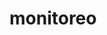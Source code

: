 # monitoreo

<!-- FOMODI se desarrolla entre los meses de Junio a Septiembre en su fase inicial.

En los meses de Octubre a Diciembre se añaden caracteristicas como la visualizacion de los
resultados para los usuarios Subrecpetor y Administrador.
En persepctiva esta la introduccion de nuevas visualizaciones que hagan mas atractivo su uso
sin embargo, por el momento son unicamente ideas. Hay algo de codigo escrito para estas 
completar estas idea, sin embargo no esta acabado.

La carpeta SQL alberga los ficheros de base de datos en su creacion y en la ultima de las copias de seguridad. Se entregara el material completo y sin datos. 

La carpeta monitoreo alberga algunas plantillas de Smarty

El la carpeta lib hay dos ficheros. Smarty que contiene todos los elementos de configuracion
necesarios para la utilizacion del motor de plantillas.
Y DB que contiene un objeto de conexion a la base de datos

La carpeta img contiene las imagenes que se emplean en la aplicacion.

En la carpeta documentos/presentacionProyecto se encuentra el documento-presentacion del proyecto
de Fortalecimiento de la respuesta al VIH en Panama. Este se encuentra alojado dentro del enlace 
de Informacino General, en la parte superior del menu izquierda. Es accesible a todos los usuarios
de la aplicacion y requiere una actualización, al menos anual para que el marco de trabajo se 
encuentre alineado con la intervencion de las organizaciones 

La carpeta CSS se encarga de añadir estilos a algunos de los elementos de las paginas

La carpeta config alberga el fichero que se encarga de la conexion a la base de datos y 
el objeto de Smarty


 -->
